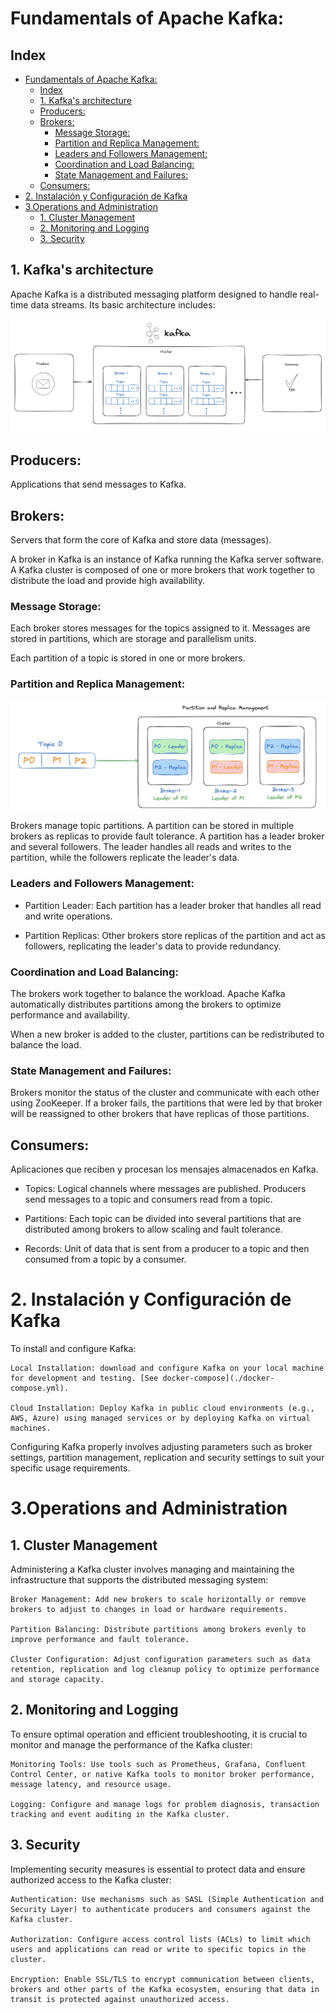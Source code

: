 # Fundamentals of Apache Kafka:


## Index

- [Fundamentals of Apache Kafka:](#fundamentals-of-apache-kafka)
  - [Index](#index)
  - [1. Kafka's architecture](#1-kafkas-architecture)
  - [Producers:](#producers)
  - [Brokers:](#brokers)
    - [Message Storage:](#message-storage)
    - [Partition and Replica Management:](#partition-and-replica-management)
    - [Leaders and Followers Management:](#leaders-and-followers-management)
    - [Coordination and Load Balancing:](#coordination-and-load-balancing)
    - [State Management and Failures:](#state-management-and-failures)
  - [Consumers:](#consumers)
- [2. Instalación y Configuración de Kafka](#2-instalación-y-configuración-de-kafka)
- [3.Operations and Administration](#3operations-and-administration)
  - [1. Cluster Management](#1-cluster-management)
  - [2. Monitoring and Logging](#2-monitoring-and-logging)
  - [3. Security](#3-security)


## 1. Kafka's architecture

Apache Kafka is a distributed messaging platform designed to handle real-time data streams. Its basic architecture includes:


![Descripción de la imagen](./assets/kafka-architecture.png)

## Producers: 
Applications that send messages to Kafka.

## Brokers: 
Servers that form the core of Kafka and store data (messages).

A broker in Kafka is an instance of Kafka running the Kafka server software. 
A Kafka cluster is composed of one or more brokers that work together to distribute the load and provide high availability.

### Message Storage:
Each broker stores messages for the topics assigned to it. Messages are stored in partitions, which are storage and parallelism units.

Each partition of a topic is stored in one or more brokers.

### Partition and Replica Management:
![Descripción de la imagen](./assets/Partition-And-Replica-Management.png)

Brokers manage topic partitions. A partition can be stored in multiple brokers as replicas to provide fault tolerance.
A partition has a leader broker and several followers. The leader handles all reads and writes to the partition, while the followers replicate the leader's data.

### Leaders and Followers Management:
* Partition Leader: Each partition has a leader broker that handles all read and write operations.

* Partition Replicas: Other brokers store replicas of the partition and act as followers, replicating the leader's data to provide redundancy.

### Coordination and Load Balancing:
The brokers work together to balance the workload. Apache Kafka automatically distributes partitions among the brokers to optimize performance and availability.

When a new broker is added to the cluster, partitions can be redistributed to balance the load.
        
### State Management and Failures:
Brokers monitor the status of the cluster and communicate with each other using ZooKeeper. If a broker fails, the partitions that were led by that broker will be reassigned to other brokers that have replicas of those partitions.
        
## Consumers:

Aplicaciones que reciben y procesan los mensajes almacenados en Kafka.

* Topics: Logical channels where messages are published. Producers send messages to a topic and consumers read from a topic.

* Partitions: Each topic can be divided into several partitions that are distributed among brokers to allow scaling and fault tolerance.

* Records: Unit of data that is sent from a producer to a topic and then consumed from a topic by a consumer.


# 2. Instalación y Configuración de Kafka

To install and configure Kafka:

    Local Installation: download and configure Kafka on your local machine for development and testing. [See docker-compose](./docker-compose.yml).

    Cloud Installation: Deploy Kafka in public cloud environments (e.g., AWS, Azure) using managed services or by deploying Kafka on virtual machines.

Configuring Kafka properly involves adjusting parameters such as broker settings, partition management, replication and security settings to suit your specific usage requirements.



# 3.Operations and Administration

## 1. Cluster Management

Administering a Kafka cluster involves managing and maintaining the infrastructure that supports the distributed messaging system:

    Broker Management: Add new brokers to scale horizontally or remove brokers to adjust to changes in load or hardware requirements.

    Partition Balancing: Distribute partitions among brokers evenly to improve performance and fault tolerance.

    Cluster Configuration: Adjust configuration parameters such as data retention, replication and log cleanup policy to optimize performance and storage capacity.

## 2. Monitoring and Logging

To ensure optimal operation and efficient troubleshooting, it is crucial to monitor and manage the performance of the Kafka cluster:

    Monitoring Tools: Use tools such as Prometheus, Grafana, Confluent Control Center, or native Kafka tools to monitor broker performance, message latency, and resource usage.

    Logging: Configure and manage logs for problem diagnosis, transaction tracking and event auditing in the Kafka cluster.

## 3. Security

Implementing security measures is essential to protect data and ensure authorized access to the Kafka cluster:

    Authentication: Use mechanisms such as SASL (Simple Authentication and Security Layer) to authenticate producers and consumers against the Kafka cluster.

    Authorization: Configure access control lists (ACLs) to limit which users and applications can read or write to specific topics in the cluster.

    Encryption: Enable SSL/TLS to encrypt communication between clients, brokers and other parts of the Kafka ecosystem, ensuring that data in transit is protected against unauthorized access.
